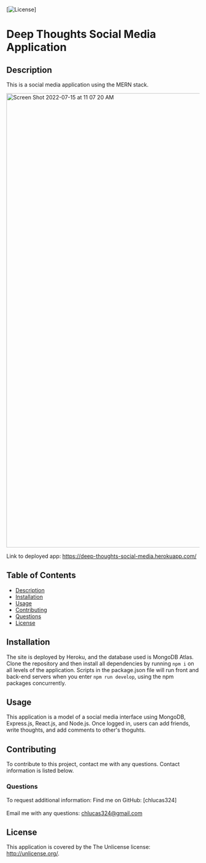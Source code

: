 
  [![License](https://img.shields.io/badge/License-Unlicense-blue.svg)]

  # Deep Thoughts Social Media Application

  ## Description
  This is a social media application using the MERN stack.  

  <img width="1184" alt="Screen Shot 2022-07-15 at 11 07 20 AM" src="https://user-images.githubusercontent.com/91441453/179252856-b22cb741-c820-46ec-b4ca-776cdcb8a9bc.png">


  Link to deployed app: https://deep-thoughts-social-media.herokuapp.com/

  ## Table of Contents
  * [Description](#description)
  * [Installation](#installation)
  * [Usage](#usage)
  * [Contributing](#contributing)
  * [Questions](#questions)
  * [License](#license)
  
  ## Installation
 The site is deployed by Heroku, and the database used is MongoDB Atlas.  Clone the repository and then install all dependencies by running `npm i` on all levels of the application.  Scripts in the package.json file will run front and back-end servers when you enter `npm run develop`, using the npm packages concurrently.

  ## Usage
  This application is a model of a social media interface using MongoDB, Express.js, React.js, and Node.js.  Once logged in, users can add friends, write thoughts, and add comments to other's thoguhts.  

  ## Contributing
  To contribute to this project, contact me with any questions. Contact information is listed below.

  ### Questions
  To request additional information: 
  Find me on GitHub: [chlucas324]<br /><br />
  Email me with any questions: chlucas324@gmail.com

  ## License
  This application is covered by the The Unlicense license: http://unlicense.org/.